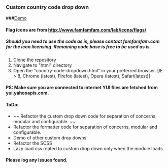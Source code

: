 ### Custom country code drop down

###[Demo](http://sarbbottam.github.io/country-code-dropdown/html/country-code-dropdown.html "Custom country code drop down")

#### Flag icons are from http://www.famfamfam.com/lab/icons/flags/
##### Should you need to use the code as is, please contact famfamfam.com for the icon licensing. Remaining code base is free to be used as is.

1. Clone the repository
2. Navigate to "html" directory
3. Open the "country-code-dropdown.html" in your preferred browser.
[IE > 8, Chrome (latest), Firefox (latest), Opera (latest), Safari(latest)]

#### PS: Make sure you are connected to internet YUI files are fetched from yui.yahooapis.com.

#### ToDo:
* ~~ Refactor the custom drop down code for separation of concerns, modular and configurable. ~~
* Refactor the formatter code for separation of concerns, modular and configurable.
* Demo of other custom drop downs
* Refactor the SCSS
* Lazy load css reated to custom drop down only when the module loads

#### Please log any issues found.
